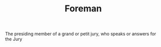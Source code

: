 ---
title: Foreman
letter: F
permalink: "/definitions/bld-foreman.html"
body: The presiding member of a grand or petit jury, who speaks or answers for the
  Jury
published_at: '2018-07-07'
source: Black's Law Dictionary 2nd Ed (1910)
layout: post
---